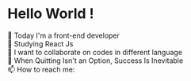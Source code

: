 <div>
        <h1>Hello World !</h1>
        <div>
            <p>
                🔭 Today I'm a front-end developer
                <br/>
                🌱  Studying React Js
                <br/>
                👯  I want to collaborate on codes in different language
                <br/>
                💬 When Quitting Isn't an Option, Success Is Inevitable
                <br/>
                📫 How to reach me: 
            </p>
        </div>
  </div>
     
       


   


